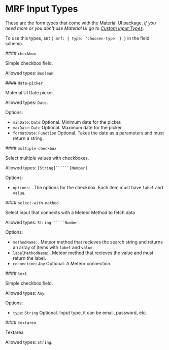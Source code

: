 # MRF Input Types

These are the form types that come with the Material UI package.
*If you need more or you don't use Material UI go to [Custom Input Types](https://github.com/nicolaslopezj/meteor-react-form#custom-input-types).*

To use this types, set ```{ mrf: { type: 'choosen-type' } }``` in the field schema.

#### ```checkbox```

Simple checkbox field.

Allowed types: ```Boolean```.

#### ```date-picker```

Material UI Date picker.

Allowed types: ```Date```.

Options:

- ```minDate```: ```Date``` Optional. Minimum date for the picker.
- ```maxDate```: ```Date``` Optional. Maximum date for the picker.
- ```formatDate```: ```Function``` Optional. Takes the date as a parameters and must return a string.

#### ```multiple-checkbox```

Select multiple values with checkboxes.

Allowed types: ```[String]``````[Number]```.

Options:

- ```options```: . The options for the checkbox. Each item must have ```label``` and ```value```.

#### ```select-with-method```

Select input that connects with a Meteor Method to fetch data

Allowed types: ```String``````Number```.

Options:

- ```methodName```: . Meteor method that recieves the search string and returns an array of items with ```label``` and ```value```.
- ```labelMethodName```: . Meteor method that recieves the value and must return the label.
- ```connection```: ```Any``` Optional. A Meteor connection.

#### ```text```

Simple checkbox field.

Allowed types: ```Any```.

Options:

- ```type```: ```String``` Optional. Input type, it can be email, password, etc.

#### ```textarea```

Textarea

Allowed types: ```String```.
